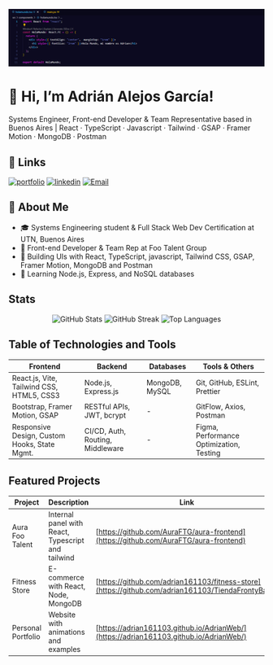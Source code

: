 ![Logo](https://raw.githubusercontent.com/adrian161103/adrian161103/main/HolaSoyAdrian.png)


# 👋 Hi, I’m Adrián Alejos García!

Systems Engineer, Front-end Developer & Team Representative based in Buenos Aires | React · TypeScript · Javascript · Tailwind · GSAP · Framer Motion · MongoDB · Postman


## 🔗 Links
[![portfolio](https://img.shields.io/badge/my_portfolio-000?style=for-the-badge&logo=ko-fi&logoColor=white)](https://adrian161103.github.io/AdrianWeb/)
[![linkedin](https://img.shields.io/badge/linkedin-0A66C2?style=for-the-badge&logo=linkedin&logoColor=white)](https://www.linkedin.com/in/adrianalejosgarcia)
[![Email](https://img.shields.io/badge/Email-EA4335?style=for-the-badge&logo=gmail&logoColor=white)](mailto:adriankeomaa@gmail.com)



## 🚀 About Me
- 🎓 Systems Engineering student & Full Stack Web Dev Certification at UTN, Buenos Aires
- 💼 Front-end Developer & Team Rep at Foo Talent Group  
- 🔭 Building UIs with React, TypeScript, javascript, Tailwind CSS, GSAP, Framer Motion, MongoDB and Postman 
- 🌱 Learning Node.js, Express, and NoSQL databases


## Stats

<!-- GitHub Stats -->
<p align="center">
  <img src="https://github-readme-stats.vercel.app/api?username=adrian161103&show_icons=true&theme=dark&count_private=true" alt="GitHub Stats" />
  <img src="https://github-readme-streak-stats.herokuapp.com/?user=adrian161103&theme=dark" alt="GitHub Streak" />
  <img src="https://github-readme-stats.vercel.app/api/top-langs/?username=adrian161103&layout=compact&theme=dark" alt="Top Languages" />
</p>

## Table of Technologies and Tools

| Frontend                                 | Backend                   | Databases        | Tools & Others                          |
|------------------------------------------|---------------------------|------------------|-----------------------------------------|
| React.js, Vite, Tailwind CSS, HTML5, CSS3 | Node.js, Express.js       | MongoDB, MySQL   | Git, GitHub, ESLint, Prettier           |
| Bootstrap, Framer Motion, GSAP           | RESTful APIs, JWT, bcrypt | -                | GitFlow, Axios, Postman                 |
| Responsive Design, Custom Hooks, State Mgmt. | CI/CD, Auth, Routing, Middleware | -                | Figma, Performance Optimization, Testing |

## Featured Projects

| Project                 | Description                                                   | Link                                                                                         |
| ------------------ | ----------------------------------- | ---------------------------------------------------------------------------------------------- |
| Aura Foo Talent      | Internal panel with React, Typescript and tailwind          | [https://github.com/AuraFTG/aura-frontend](https://github.com/AuraFTG/aura-frontend)           |
| Fitness Store      | E-commerce with React, Node, MongoDB | [https://github.com/adrian161103/fitness-store](https://github.com/adrian161103/TiendaFrontyBack) |
| Personal Portfolio | Website with animations and examples | [https://adrian161103.github.io/AdrianWeb/](https://adrian161103.github.io/AdrianWeb/)         |


